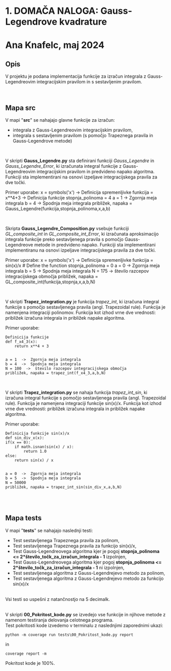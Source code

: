 # 1. DOMAČA NALOGA: Gauss-Legendrove kvadrature

# Ana Knafelc, maj 2024

## Opis

V projektu je podana implementacija funkcije za izračun integrala z Gauss-Legendreovim integracijskim pravilom in s sestavljenim pravilom.

<br/>


## Mapa src

V mapi "**src**" se nahajajo glavne funkcije za izračun:
- integrala z Gauss-Legendreovim integracijskim pravilom,
- integrala s sestavljenim pravilom (s pomočjo Trapeznega pravila in Gauss-Legendrove metode) 

<br/>

V skripti **Gauss_Legendre.py** sta definirani funkciji *Gauss_Legendre* in *Gauss_Legendre_Error*, ki izračunata integral funkcije z Gauss-Legendreovim integracijskim pravilom in predvideno napako algoritma.
Funkciji sta implementirani na osnovi izpeljave integracijskega pravila za dve točki.

Primer uporabe:
    x = symbols('x')  ->  Definicija spremenljivke
    funkcija = x**4+3  ->  Definicija funkcije
    stopnja_polinoma = 4
    a = 1  ->  Zgornja meja integrala
    b = 4  ->  Spodnja meja integrala
    približek, napaka = Gauss_Legendre(funkcija,stopnja_polinoma,x,a,b)

<br/>

Skripta **Gauss_Legendre_Composition.py** vsebuje funkciji *GL_composite_int* in *GL_composite_int_Error*, ki izračunata aproksimacijo integrala funkcije preko sestavljenega pravila s pomočjo Gauss-Legendreove metode in predvideno napako.
Funkciji sta implementirani implementiranu na osnovi izpeljave integracijskega pravila za dve točki.

Primer uporabe:
    x = symbols('x')  ->  Definicija spremenljivke
    funkcija = sin(x)/x  # Define the function
    stopnja_polinoma = 0
    a = 0  ->  Zgornja meja integrala
    b = 5  ->  Spodnja meja integrala
    N = 175  ->  število razcepov integracijskega območja
    približek, napaka = GL_composite_int(funkcija,stopnja,x,a,b,N)


<br/>

V skripti **Trapez_integration.py** je funkcija *trapez_int*, ki izračuna integral funkcije s pomočjo sestavljenega pravila (angl. Trapezoidal rule).
Funkcija je namenjena integraciji polinomov. Funkcija kot izhod vrne dve vrednosti: približek izračuna integrala in približek napake algoritma.

Primer uporabe:

    Definicija funkcije
    def f_x4_3(x):
        return x**4 + 3


    a = 1  ->  Zgornja meja integrala
    b = 4  ->  Spodnja meja integrala
    N = 100  ->  število razcepov integracijskega območja
    približek, napaka = trapez_int(f_x4_3,a,b,N)

<br/>

V skripti **Trapez_integration.py** se nahaja funkcija *trapez_int_sin*, ki izračuna integral funkcije s pomočjo sestavljenega pravila (angl. Trapezoidal rule).
Funkcija je namenjena integraciji funkcije sin(x)/x. Funkcija kot izhod vrne dve vrednosti: približek izračuna integrala in približek napake algoritma.

Primer uporabe:

    Definicija funkcije sin(x)/x
    def sin_div_x(x):
    if(x == 0):     
        if math.isnan(sin(x) / x):
            return 1.0
    else:
        return sin(x) / x


    a = 0  ->  Zgornja meja integrala
    b = 5  ->  Spodnja meja integrala
    N = 50000
    približek, napaka = trapez_int_sin(sin_div_x,a,b,N)

<br/>
<br/>

## Mapa tests

V mapi "**tests**" se nahajajo naslednji testi:
- Test sestavljenega Trapeznega pravila za polinom,
- Test sestavljenega Trapeznega pravila za funkcijo sin(x)/x, 
- Test Gauss-Legendreovega algoritma kjer je pogoj **stopnja_polinoma <= 2*število_točk_za_izračun_integrala - 1** izpolnjen,
- Test Gauss-Legendreovega algoritma kjer pogoj **stopnja_polinoma <= 2*število_točk_za_izračun_integrala - 1** ni izpolnjen,
- Test sestavljenega algoritma z Gauss-Legendrejevo metodo za polinom,
- Test sestavljenega algoritma z Gauss-Legendrejevo metodo za funkcijo sin(x)/x

<br/>
Vsi testi so uspešni z natančnostjo na 5 decimalk.
<br/>

<br/>

V skripti **00_Pokritost_kode.py** se izvedejo vse funkcije in njihove metode z namenom testiranja delovanja celotnega programa.\
Test pokritosti kode izvedemo v terminalu z naslednjimi zaporednimi ukazi:
```shell
python -m coverage run tests\00_Pokritost_kode.py report
```
in
```shell
coverage report -m
```

Pokritost kode je 100%.
<br/>
